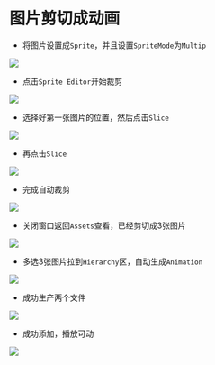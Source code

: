 # 图片剪切成动画

-   将图片设置成`Sprite`，并且设置`SpriteMode`为`Multip`

![](file/image_cpFM4ojEi-.png)

-   点击`Sprite Editor`开始裁剪

![](file/image_l2PNwvPH6e.png)

-   选择好第一张图片的位置，然后点击`Slice`

![](file/image_KAw_ju5Ra6.png)

-   再点击`Slice`

![](file/image_5q1nJ3GlT9.png)

-   完成自动裁剪

![](file/image_lVte51FGF1.png)

-   关闭窗口返回`Assets`查看，已经剪切成3张图片

![](file/image_zVkGjTipuj.png)

-   多选3张图片拉到`Hierarchy`区，自动生成`Animation`

![](file/image_z9aPUILrfn.png)

-   成功生产两个文件

![](file/image_2VP5pMthgU.png)

-   成功添加，播放可动

![](file/image_Ya9s-wPpoy.png)
